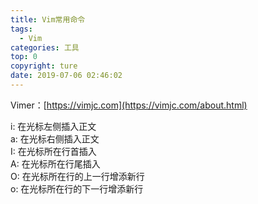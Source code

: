 ```yaml
---
title: Vim常用命令
tags: 
  - Vim
categories: 工具
top: 0
copyright: ture
date: 2019-07-06 02:46:02
---
```

Vimer：[https://vimjc.com](https://vimjc.com/about.html)

<!--more-->

i: 在光标左侧插入正文  
a: 在光标右侧插入正文  
I: 在光标所在行首插入  
A: 在光标所在行尾插入  
O: 在光标所在行的上一行增添新行  
o: 在光标所在行的下一行增添新行  


